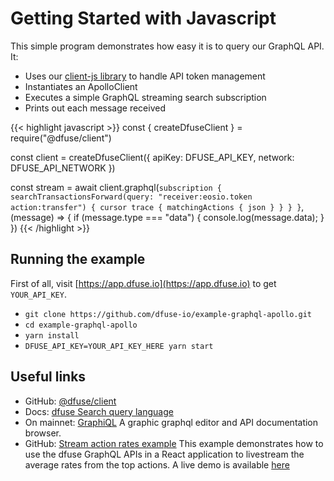 # Getting Started with Javascript

This simple program demonstrates how easy it is to query our GraphQL API. It:

* Uses our [client-js library](https://github.com/dfuse-io/client-js) to handle API token management
* Instantiates an ApolloClient
* Executes a simple GraphQL streaming search subscription
* Prints out each message received

{{< highlight javascript >}}
const { createDfuseClient } = require("@dfuse/client")

const client = createDfuseClient({
  apiKey: DFUSE_API_KEY,
  network: DFUSE_API_NETWORK
})

const stream = await client.graphql(`
  subscription {
    searchTransactionsForward(query: "receiver:eosio.token action:transfer") {
      cursor
      trace {
        matchingActions {
          json
        }
      }
    }
  }
`, (message) => {
  if (message.type === "data") {
    console.log(message.data);
  }
})
{{< /highlight >}}

## Running the example

First of all, visit [https://app.dfuse.io](https://app.dfuse.io) to get `YOUR_API_KEY`.


- `git clone https://github.com/dfuse-io/example-graphql-apollo.git`
- `cd example-graphql-apollo`
- `yarn install`
- `DFUSE_API_KEY=YOUR_API_KEY_HERE yarn start`

## Useful links

- GitHub: [@dfuse/client](https://github.com/dfuse-io/client-js)
- Docs: [dfuse Search query language](#dfuse-query-language)
- On mainnet: [GraphiQL](https://mainnet.eos.dfuse.io/graphiql/) A graphic graphql editor and API documentation browser.
- GitHub: [Stream action rates example](https://github.com/dfuse-io/example-stream-action-rates) This example demonstrates how to use the dfuse GraphQL APIs in a React application to livestream the average rates from the top actions. A live demo is available [here](http://labs.dfuse.io/livesearch-example/)